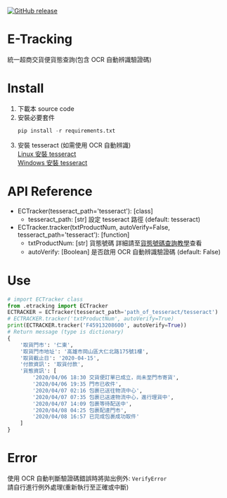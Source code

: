[![GitHub release](https://img.shields.io/github/pipenv/locked/python-version/thanatosdi/E-Tracking)]()
# E-Tracking
 統一超商交貨便貨態查詢(包含 OCR 自動辨識驗證碼)
# Install
1. 下載本 source code  
2. 安裝必要套件
    ```python
    pip install -r requirements.txt
    ```
3. 安裝 tesseract (如需使用 OCR 自動辨識)  
   [Linux 安裝 tesseract](https://github.com/tesseract-ocr/tesseract/wiki)  
   [Windows 安裝 tesseract](https://github.com/UB-Mannheim/tesseract/wiki)  
# API Reference
* ECTracker(tesseract_path='tesseract'): [class]
  * tesseract_path: [str] 設定 tesseract 路徑 (default: tesseract) 
* ECTracker.tracker(txtProductNum, autoVerify=False, tesseract_path='tesseract'): [function]  
    * txtProductNum: [str] 貨態號碼 詳細請至[貨態號碼查詢教學](https://eservice.7-11.com.tw/e-tracking/TeachPage.html)查看  
    * autoVerify: [Boolean] 是否啟用 OCR 自動辨識驗證碼 (default: False)
# Use
```python
# import ECTracker class
from .etracking import ECTracker
ECTRACKER = ECTracker(tesseract_path='path_of_tesseract/tesseract')
# ECTRACKER.tracker('txtProductNum', autoVerify=True)
print(ECTRACKER.tracker('F45913208600', autoVerify=True))
# Return message (type is dictionary)
{   
    '取貨門市': '仁東', 
    '取貨門市地址': '高雄市岡山區大仁北路175號1樓', 
    '取貨截止日': '2020-04-15', 
    '付款資訊': '取貨付款', 
    '貨態資訊': [
        '2020/04/06 18:30 交貨便訂單已成立，尚未至門市寄貨', 
        '2020/04/06 19:35 門市已收件', 
        '2020/04/07 02:16 包裹已送往物流中心', 
        '2020/04/07 07:35 包裹已送達物流中心，進行理貨中', 
        '2020/04/07 14:09 包裹等待配送中', 
        '2020/04/08 04:25 包裹配達門市', 
        '2020/04/08 16:57 已完成包裹成功取件'
    ]
}
```
# Error
使用 OCR 自動判斷驗證碼錯誤時將拋出例外: `VerifyError`  
請自行進行例外處理(重新執行至正確或中斷)
